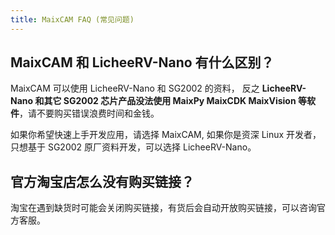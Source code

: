 ```yaml
---
title: MaixCAM FAQ (常见问题)
---
```



## MaixCAM 和 LicheeRV-Nano 有什么区别？

MaixCAM 可以使用 LicheeRV-Nano 和 SG2002 的资料， 反之 **LicheeRV-Nano 和其它 SG2002 芯片产品没法使用 MaixPy MaixCDK MaixVision 等软件**，请不要购买错误浪费时间和金钱。

如果你希望快速上手开发应用，请选择 MaixCAM, 如果你是资深 Linux 开发者，只想基于 SG2002 原厂资料开发，可以选择 LicheeRV-Nano。

## 官方淘宝店怎么没有购买链接？

淘宝在遇到缺货时可能会关闭购买链接，有货后会自动开放购买链接，可以咨询官方客服。

